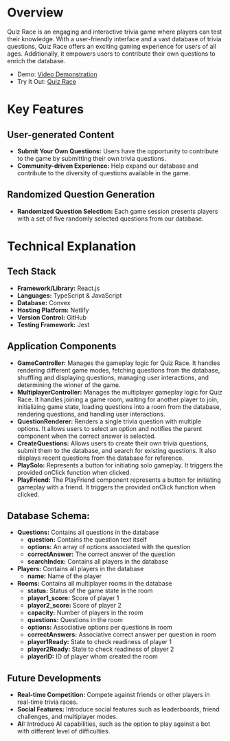 # Overview

Quiz Race is an engaging and interactive trivia game where players can test their knowledge. With a user-friendly interface and a vast database of trivia questions, Quiz Race offers an exciting gaming experience for users of all ages. Additionally, it empowers users to contribute their own questions to enrich the database.

- Demo: [Video Demonstration](https://www.youtube.com/watch?v=3VxyZ4ZbvLU)
- Try It Out: [Quiz Race](https://main--quizrace.netlify.app/)

# Key Features

## User-generated Content
- **Submit Your Own Questions:** Users have the opportunity to contribute to the game by submitting their own trivia questions.
- **Community-driven Experience:** Help expand our database and contribute to the diversity of questions available in the game.
  
## Randomized Question Generation
- **Randomized Question Selection:** Each game session presents players with a set of five randomly selected questions from our database.

# Technical Explanation
  
## Tech Stack
- **Framework/Library:** React.js
- **Languages:** TypeScript & JavaScript
- **Database:** Convex
- **Hosting Platform:** Netlify
- **Version Control:** GitHub
- **Testing Framework:** Jest

## Application Components
- **GameController:** Manages the gameplay logic for Quiz Race. It handles rendering different game modes, fetching questions from the database, shuffling and displaying questions, managing user interactions, and determining the winner of the game.
- **MultiplayerController:** Manages the multiplayer gameplay logic for Quiz Race. It handles joining a game room, waiting for another player to join, initializing game state, loading questions into a room from the database, rendering questions, and handling user interactions.
- **QuestionRenderer:** Renders a single trivia question with multiple options. It allows users to select an option and notifies the parent component when the correct answer is selected.
- **CreateQuestions:** Allows users to create their own trivia questions, submit them to the database, and search for existing questions. It also displays recent questions from the database for reference.
- **PlaySolo:** Represents a button for initiating solo gameplay. It triggers the provided onClick function when clicked.
- **PlayFriend:** The PlayFriend component represents a button for initiating gameplay with a friend. It triggers the provided onClick function when clicked.

## Database Schema:
- **Questions:** Contains all questions in the database
  - **question:** Contains the question text itself
  - **options:** An array of options associated with the question
  - **correctAnswer:** The correct answer of the question
  - **searchIndex:** Contains all players in the database
- **Players:** Contains all players in the database
  - **name:** Name of the player
- **Rooms:** Contains all multiplayer rooms in the database
  - **status:** Status of the game state in the room
  - **player1_score:** Score of player 1
  - **player2_score:** Score of player 2
  - **capacity:** Number of players in the room
  - **questions:** Questions in the room
  - **options:** Associative options per questions in room
  - **correctAnswers:** Associative correct answer per question in room
  - **player1Ready:** State to check readiness of player 1
  - **player2Ready:** State to check readiness of player 2
  - **playerID:** ID of player whom created the room

## Future Developments
- **Real-time Competition:** Compete against friends or other players in real-time trivia races.
- **Social Features:** Introduce social features such as leaderboards, friend challenges, and multiplayer modes.
- **AI:** Introduce AI capabilities, such as the option to play against a bot with different level of difficulties.